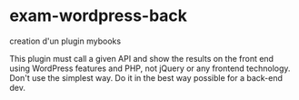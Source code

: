 # exam-wordpress-back
creation d'un plugin mybooks

This plugin must call a given API and show the results on the front end using WordPress features and
PHP, not jQuery or any frontend technology. Don't use the simplest way. Do it in the best way
possible for a back-end dev.
